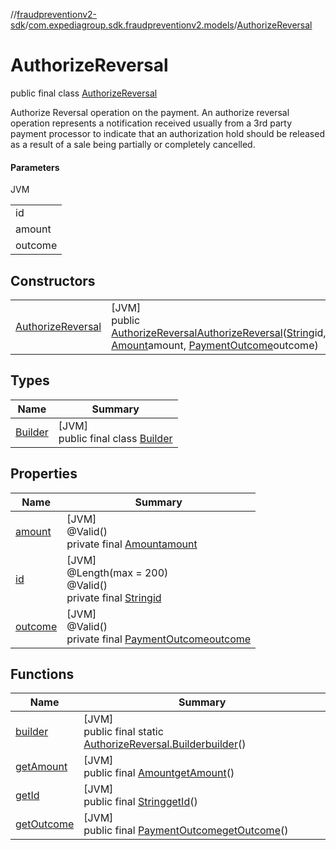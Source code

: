 //[fraudpreventionv2-sdk](../../../index.md)/[com.expediagroup.sdk.fraudpreventionv2.models](../index.md)/[AuthorizeReversal](index.md)

# AuthorizeReversal

public final class [AuthorizeReversal](index.md)

Authorize Reversal operation on the payment. An authorize reversal operation represents a notification received usually from a 3rd party payment processor to indicate that an authorization hold should be released as a result of a sale being partially or completely cancelled.

#### Parameters

JVM

| |
|---|
| id |
| amount |
| outcome |

## Constructors

| | |
|---|---|
| [AuthorizeReversal](-authorize-reversal.md) | [JVM]<br>public [AuthorizeReversal](index.md)[AuthorizeReversal](-authorize-reversal.md)([String](https://docs.oracle.com/javase/8/docs/api/java/lang/String.html)id, [Amount](../-amount/index.md)amount, [PaymentOutcome](../-payment-outcome/index.md)outcome) |

## Types

| Name | Summary |
|---|---|
| [Builder](-builder/index.md) | [JVM]<br>public final class [Builder](-builder/index.md) |

## Properties

| Name | Summary |
|---|---|
| [amount](index.md#1571276912%2FProperties%2F-173342751) | [JVM]<br>@Valid()<br>private final [Amount](../-amount/index.md)[amount](index.md#1571276912%2FProperties%2F-173342751) |
| [id](index.md#945330829%2FProperties%2F-173342751) | [JVM]<br>@Length(max = 200)<br>@Valid()<br>private final [String](https://docs.oracle.com/javase/8/docs/api/java/lang/String.html)[id](index.md#945330829%2FProperties%2F-173342751) |
| [outcome](index.md#806255616%2FProperties%2F-173342751) | [JVM]<br>@Valid()<br>private final [PaymentOutcome](../-payment-outcome/index.md)[outcome](index.md#806255616%2FProperties%2F-173342751) |

## Functions

| Name | Summary |
|---|---|
| [builder](builder.md) | [JVM]<br>public final static [AuthorizeReversal.Builder](-builder/index.md)[builder](builder.md)() |
| [getAmount](get-amount.md) | [JVM]<br>public final [Amount](../-amount/index.md)[getAmount](get-amount.md)() |
| [getId](get-id.md) | [JVM]<br>public final [String](https://docs.oracle.com/javase/8/docs/api/java/lang/String.html)[getId](get-id.md)() |
| [getOutcome](get-outcome.md) | [JVM]<br>public final [PaymentOutcome](../-payment-outcome/index.md)[getOutcome](get-outcome.md)() |
